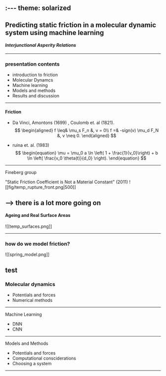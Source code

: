 :---
theme: solarized
---

## Predicting static friction in a molecular dynamic system using machine learning

#### _Interjunctional Asperity Relations_

---

### presentation contents
- introduction to friction
- Molecular Dynamcs
- Machine learning
- Models and methods
- Results and discussion

---
#### Friction
- Da Vinci, Amontons (1699) , Coulomb et. al (1821). 
$$
\begin{aligned}
f \leq& \mu_s F_n &, v = 0\\
f =& -sign(v) \mu_d F_N &, v \neq 0.
\end{aligned}
$$

- ruina et. al. (1983)
$$
\begin{equation}
    \mu = \mu_0 a \ln \left( 1 + \frac{1}{v_0}\right) + b \ln \left( \frac{v_0 \theta(t)}{d_0} \right).
\end{equation}
$$
---
Fineberg group

"Static Friction Coefficient is Not a Material Constant" (2011)
![[fig/temp_rupture_front.png|500]]

--> there is a lot more going on
---
#### Ageing and Real Surface Areas
<split even>
![[temp_surfaces.png]]

</split>

---
### how do we model friction?
<split even>
![[spring_model.png]] 

test
</split> 
---
### Molecular dynamics

- Potentials and forces
- Numerical methods

---
Machine Learning
- DNN
- CNN

---
Models and Methods
- Potentials and forces
- Computational consciderations
- Choosing a system

---
